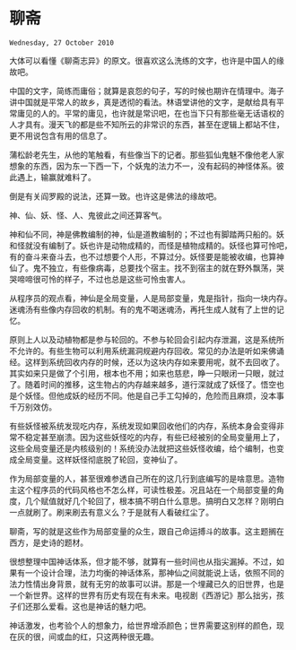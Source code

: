# 聊斋

`Wednesday, 27 October 2010`

大体可以看懂《聊斋志异》的原文。很喜欢这么洗练的文字，也许是中国人的缘
故吧。

中国的文字，简练而庸俗；就算是哀怨的句子，写的时候也期许在情理中。海子
讲中国就是平常人的故乡，真是透彻的看法。林语堂讲他的文字，是献给具有平
常庸见的人的。平常的庸见，也许就是常识吧，在也当下只有那些毫无话语权的
人才具有。漫天飞的都是些不知所云的非常识的东西，甚至在逻辑上都站不住，
更不用说包含有用的信息了。

蒲松龄老先生，从他的笔触看，有些像当下的记者。那些狐仙鬼魅不像他老人家
想象的东西，因为东一下西一下，个妖鬼的法力不一，没有起码的神怪体系。彼
此遇上，输赢就难料了。

倒是有关阎罗殿的说法，还算一致。也许这是佛法的缘故吧。

神、仙、妖、怪、人、鬼彼此之间还算客气。

神和仙不同，神是佛教编制的神，仙是道教编制的；不过也有脚踏两只船的。妖
和怪就没有编制了。妖也许是动物成精的，而怪是植物成精的。妖怪也算可怜吧，
有的奋斗来奋斗去，也不过想要个人形，不算过分。妖怪要是能被收编，也算神
仙了。鬼不独立，有些像病毒，总要找个宿主。找不到宿主的就在野外飘荡，哭
哭啼啼很可怜的样子，不过也总是这些可怜虫害人。

从程序员的观点看，神仙是全局变量，人是局部变量，鬼是指针，指向一块内存。
迷魂汤有些像内存回收的机制。有的鬼不喝迷魂汤，再托生成人就有了上世的记
忆。

原则上人以及动植物都是参与轮回的。不参与轮回会引起内存泄漏，这是系统所
不允许的。有些生物可以利用系统漏洞规避内存回收。常见的办法是听如来佛诵
经。这样到系统回收内存的时候，还以为这块内存如来要用呢，就不去回收了。
其实如来只是做了个引用，根本也不用；如来也慈悲，睁一只眼闭一只眼，就过
了。随着时间的推移，这生物占的内存越来越多，道行深就成了妖怪了。悟空也
是个妖怪。但他成妖的经历不同。他是自己手工勾掉的，危险而且麻烦，没本事
千万别效仿。

有些妖怪被系统发现吃内存，系统发现如果回收他们的内存，系统本身会变得非
常不稳定甚至崩溃。因为这些妖怪吃的内存，有些已经被别的全局变量用上了，
这些全局变量还是内核级别的！系统没办法就把这些妖怪收编，给个编制，也变
成全局变量。这样妖怪彻底脱了轮回，变神仙了。

作为局部变量的人，甚至很难参透自己所在的这几行到底编写的是啥意思。造物
主这个程序员的代码风格也不怎么样，可读性极差。况且站在一个局部变量的角
度，几个赋值就好几个轮回了，根本搞不明白什么意思。搞明白又怎样？刚明白
一点就刷了。刷来刷去有意义么？于是就有人看破红尘了。

聊斋，写的就是这些作为局部变量的众生，跟自己命运搏斗的故事。这主题搁在
西方，是史诗的题材。
   
很想整理中国神话体系，但才能不够，就算有一些时间也从指尖漏掉。不过，如
果有一个设计合理，法力均衡的神话体系，那神仙之间就能说上话，依照不同的
法力性情出身背景，就有无穷的故事可以讲。那是一个埋藏已久的旧世界，也是
一个新世界。这样的世界有历史有现在有未来。电视剧《西游记》那么拙劣，孩
子们还那么爱看。这也是神话的魅力吧。

神话激发，也考验个人的想象力，给世界增添颜色；世界需要这别样的颜色，现
在灰的很，间或血的红，只这两种很无趣。
